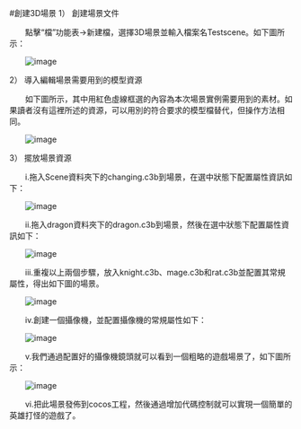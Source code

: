 #創建3D場景
1）    創建場景文件

&emsp;&emsp;點擊“檔”功能表->新建檔，選擇3D場景並輸入檔案名Testscene。如下圖所示：

&emsp;&emsp;![image](res_tw/image0001.png) 

2）    導入編輯場景需要用到的模型資源

&emsp;&emsp;如下圖所示，其中用紅色虛線框選的內容為本次場景實例需要用到的素材。如果讀者沒有這裡所述的資源，可以用別的符合要求的模型檔替代，但操作方法相同。

&emsp;&emsp;![image](res_tw/image0002.png) 

3）    擺放場景資源

&emsp;&emsp;i.拖入Scene資料夾下的changing.c3b到場景，在選中狀態下配置屬性資訊如下：

&emsp;&emsp;![image](res_tw/image0003.png) 
 
&emsp;&emsp;ii.拖入dragon資料夾下的dragon.c3b到場景，然後在選中狀態下配置屬性資訊如下：

&emsp;&emsp;![image](res_tw/image0004.png) 

&emsp;&emsp;iii.重複以上兩個步驟，放入knight.c3b、mage.c3b和rat.c3b並配置其常規屬性，得出如下圖的場景。

&emsp;&emsp;![image](res_tw/image0005.png) 
 
&emsp;&emsp;iv.創建一個攝像機，並配置攝像機的常規屬性如下：

&emsp;&emsp;![image](res_tw/image0006.png) 
 
&emsp;&emsp;v.我們通過配置好的攝像機鏡頭就可以看到一個粗略的遊戲場景了，如下圖所示：

&emsp;&emsp;![image](res_tw/image0007.png) 
 
&emsp;&emsp;vi.把此場景發佈到cocos工程，然後通過增加代碼控制就可以實現一個簡單的英雄打怪的遊戲了。
